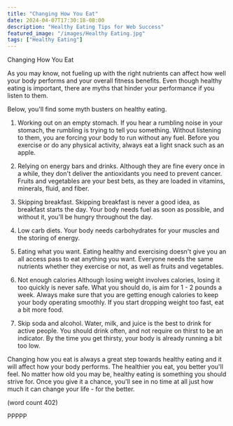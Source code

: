 ```yaml
---
title: "Changing How You Eat"
date: 2024-04-07T17:30:18-08:00
description: "Healthy Eating Tips for Web Success"
featured_image: "/images/Healthy Eating.jpg"
tags: ["Healthy Eating"]
---
```


Changing How You Eat

As you may know, not fueling up with the right 
nutrients can affect how well your body performs 
and your overall fitness benefits.  Even though 
healthy eating is important, there are myths that
hinder your performance if you listen to them.

Below, you'll find some myth busters on healthy
eating.

1.  Working out on an empty stomach.
If you hear a rumbling noise in your stomach, the
rumbling is trying to tell you something.  Without
listening to them, you are forcing your body to
run without any fuel.  Before you exercise or do
any physical activity, always eat a light snack
such as an apple.

2.  Relying on energy bars and drinks.
Although they are fine every once in a while, they
don't deliver the antioxidants you need to prevent
cancer.  Fruits and vegetables are your best bets,
as they are loaded in vitamins, minerals, fluid,
and fiber.

3.  Skipping breakfast.
Skipping breakfast is never a good idea, as 
breakfast starts the day.  Your body needs fuel
as soon as possible, and without it, you'll be 
hungry throughout the day.

4.  Low carb diets.
Your body needs carbohydrates for your muscles and
the storing of energy.  

5.  Eating what you want.
Eating healthy and exercising doesn't give you an
all access pass to eat anything you want.  Everyone
needs the same nutrients whether they exercise or
not, as well as fruits and vegetables.

6.  Not enough calories
Although losing weight involves calories, losing
it too quickly is never safe.  What you should do,
is aim for 1 - 2 pounds a week.  Always make sure 
that you are getting enough calories to keep your
body operating smoothly.  If you start dropping
weight too fast, eat a bit more food.

7.  Skip soda and alcohol.
Water, milk, and juice is the best to drink for
active people.  You should drink often, and not 
require on thirst to be an indicator.  By the time
you get thirsty, your body is already running a 
bit too low. 

Changing how you eat is always a great step 
towards healthy eating and it will affect how your
body performs.  The healthier you eat, you better
you'll feel.  No matter how old you may be, healthy
eating is something you should strive for.  Once
you give it a chance, you'll see in no time at
all just how much it can change your life - for the
better.

(word count 402)

PPPPP
